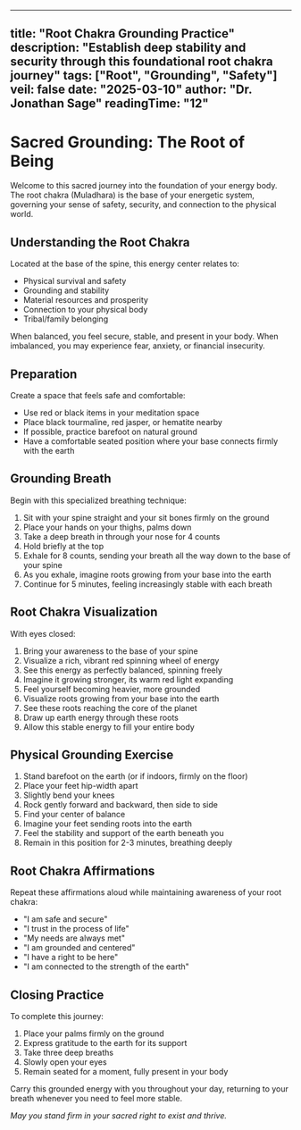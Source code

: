 
---
title: "Root Chakra Grounding Practice"
description: "Establish deep stability and security through this foundational root chakra journey"
tags: ["Root", "Grounding", "Safety"]
veil: false
date: "2025-03-10"
author: "Dr. Jonathan Sage"
readingTime: "12"
---

# Sacred Grounding: The Root of Being

Welcome to this sacred journey into the foundation of your energy body. The root chakra (Muladhara) is the base of your energetic system, governing your sense of safety, security, and connection to the physical world.

## Understanding the Root Chakra

Located at the base of the spine, this energy center relates to:

- Physical survival and safety
- Grounding and stability
- Material resources and prosperity
- Connection to your physical body
- Tribal/family belonging

When balanced, you feel secure, stable, and present in your body. When imbalanced, you may experience fear, anxiety, or financial insecurity.

## Preparation

Create a space that feels safe and comfortable:

- Use red or black items in your meditation space
- Place black tourmaline, red jasper, or hematite nearby
- If possible, practice barefoot on natural ground
- Have a comfortable seated position where your base connects firmly with the earth

## Grounding Breath

Begin with this specialized breathing technique:

1. Sit with your spine straight and your sit bones firmly on the ground
2. Place your hands on your thighs, palms down
3. Take a deep breath in through your nose for 4 counts
4. Hold briefly at the top
5. Exhale for 8 counts, sending your breath all the way down to the base of your spine
6. As you exhale, imagine roots growing from your base into the earth
7. Continue for 5 minutes, feeling increasingly stable with each breath

## Root Chakra Visualization

With eyes closed:

1. Bring your awareness to the base of your spine
2. Visualize a rich, vibrant red spinning wheel of energy
3. See this energy as perfectly balanced, spinning freely
4. Imagine it growing stronger, its warm red light expanding
5. Feel yourself becoming heavier, more grounded
6. Visualize roots growing from your base into the earth
7. See these roots reaching the core of the planet
8. Draw up earth energy through these roots
9. Allow this stable energy to fill your entire body

## Physical Grounding Exercise

1. Stand barefoot on the earth (or if indoors, firmly on the floor)
2. Place your feet hip-width apart
3. Slightly bend your knees
4. Rock gently forward and backward, then side to side
5. Find your center of balance
6. Imagine your feet sending roots into the earth
7. Feel the stability and support of the earth beneath you
8. Remain in this position for 2-3 minutes, breathing deeply

## Root Chakra Affirmations

Repeat these affirmations aloud while maintaining awareness of your root chakra:

- "I am safe and secure"
- "I trust in the process of life"
- "My needs are always met"
- "I am grounded and centered"
- "I have a right to be here"
- "I am connected to the strength of the earth"

## Closing Practice

To complete this journey:

1. Place your palms firmly on the ground
2. Express gratitude to the earth for its support
3. Take three deep breaths
4. Slowly open your eyes
5. Remain seated for a moment, fully present in your body

Carry this grounded energy with you throughout your day, returning to your breath whenever you need to feel more stable.

_May you stand firm in your sacred right to exist and thrive._
